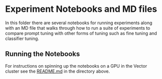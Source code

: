# Experiment Notebooks and MD files

In this folder there are several notebooks for running experiments along with an MD file that walks through how to run a suite of experiments to compare prompt tuning with other forms of tuning such as fine tuning and classifier tuning.

## Running the Notebooks

For instructions on spinning up the notebooks on a GPU in the Vector cluster see the [README.md](../README.md) in the directory above.